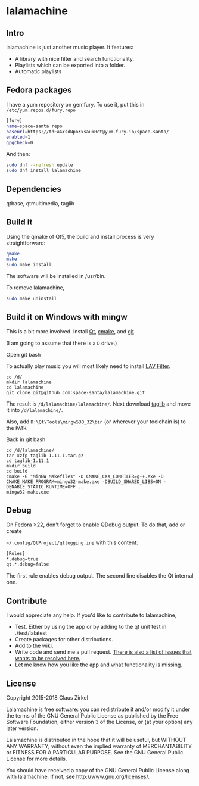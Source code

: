 # lalamachine

## Intro

lalamachine is just another music player. It features:

* A library with nice filter and search functionality.
* Playlists which can be exported into a folder.
* Automatic playlists

## Fedora packages

I have a yum repository on gemfury. To use it, put this in `/etc/yum.repos.d/fury.repo`

```bash
[fury]
name=space-santa repo
baseurl=https://tdFaGYsdNpoXxsaukHct@yum.fury.io/space-santa/
enabled=1
gpgcheck=0
```

And then:

```bash
sudo dnf --refresh update
sudo dnf install lalamachine
```

## Dependencies

qtbase, qtmultimedia, taglib

## Build it

Using the qmake of Qt5, the build and install process is very straightforward:

```bash
qmake
make
sudo make install
```

The software will be installed in /usr/bin.

To remove lalamachine,

```bash
sudo make uninstall
```

## Build it on Windows with mingw

This is a bit more involved.
Install [Qt](https://www.qt.io/download), [cmake](https://cmake.org/download/), and [git](https://git-scm.com/downloads)

(I am going to assume that there is a `D` drive.)

Open git bash

To actually play music you will most likely need to install [LAV Filter](https://github.com/Nevcairiel/LAVFilters/releases).

```
cd /d/
mkdir lalamachine
cd lalamachine
git clone git@github.com:space-santa/lalamachine.git
```

The result is `/d/lalamachine/lalamachine/`.
Next download [taglib](http://taglib.org/releases/taglib-1.11.1.tar.gz) and move it into `/d/lalamachine/`.

Also, add `D:\Qt\Tools\mingw530_32\bin` (or wherever your toolchain is) to the `PATH`.

Back in git bash

```
cd /d/lalamachine/
tar xzfp taglib-1.11.1.tar.gz
cd taglib-1.11.1
mkdir build
cd build
cmake -G "MinGW Makefiles" -D CMAKE_CXX_COMPILER=g++.exe -D CMAKE_MAKE_PROGRAM=mingw32-make.exe -DBUILD_SHARED_LIBS=ON -DENABLE_STATIC_RUNTIME=OFF ..
mingw32-make.exe
```

## Debug

On Fedora >22, don't forget to enable QDebug output. To do that, add or create

`~/.config/QtProject/qtlogging.ini` with this content:

```bash
[Rules]
*.debug=true
qt.*.debug=false
```

The first rule enables debug output. The second line disables the Qt internal one.

## Contribute

I would appreciate any help. If you'd like to contribute to lalamachine,

* Test. Either by using the app or by adding to the qt unit test in ./test/lalatest
* Create packages for other distributions.
* Add to the wiki.
* Write code and send me a pull request. [There is also a list of issues that wants to be resolved here.](https://github.com/space-santa/lalamachine/projects/1)
* Let me know how you like the app and what functionality is missing.

## License

Copyright 2015-2018 Claus Zirkel

Lalamachine is free software: you can redistribute it and/or modify
it under the terms of the GNU General Public License as published by
the Free Software Foundation, either version 3 of the License, or
(at your option) any later version.

Lalamachine is distributed in the hope that it will be useful,
but WITHOUT ANY WARRANTY; without even the implied warranty of
MERCHANTABILITY or FITNESS FOR A PARTICULAR PURPOSE.  See the
GNU General Public License for more details.

You should have received a copy of the GNU General Public License
along with lalamachine.  If not, see <http://www.gnu.org/licenses/>.
